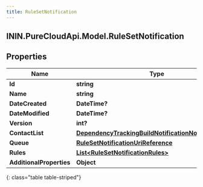 ```yaml
---
title: RuleSetNotification
---
```

## ININ.PureCloudApi.Model.RuleSetNotification

## Properties

|Name | Type | Description | Notes|
|------------ | ------------- | ------------- | -------------|
| **Id** | **string** |  | [optional] |
| **Name** | **string** |  | [optional] |
| **DateCreated** | **DateTime?** |  | [optional] |
| **DateModified** | **DateTime?** |  | [optional] |
| **Version** | **int?** |  | [optional] |
| **ContactList** | [**DependencyTrackingBuildNotificationNotificationUser**](DependencyTrackingBuildNotificationNotificationUser.html) |  | [optional] |
| **Queue** | [**RuleSetNotificationUriReference**](RuleSetNotificationUriReference.html) |  | [optional] |
| **Rules** | [**List&lt;RuleSetNotificationRules&gt;**](RuleSetNotificationRules.html) |  | [optional] |
| **AdditionalProperties** | **Object** |  | [optional] |
{: class="table table-striped"}


